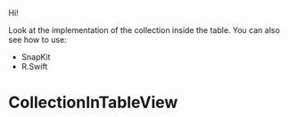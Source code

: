 Hi!

Look at the implementation of the collection inside the table.
You can also see how to use:
- SnapKit
- R.Swift



# CollectionInTableView
